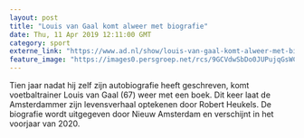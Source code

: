 ```yaml
---
layout: post
title: "Louis van Gaal komt alweer met biografie"
date: Thu, 11 Apr 2019 12:11:00 GMT
category: sport
externe_link: "https://www.ad.nl/show/louis-van-gaal-komt-alweer-met-biografie~ac300c3c/"
feature_image: "https://images0.persgroep.net/rcs/9GCVdwSbDo0JUPujqGsWCUc3T8g/diocontent/136854785/_fitwidth/400/?appId=21791a8992982cd8da851550a453bd7f&quality=0.7"
---
```


Tien jaar nadat hij zelf zijn autobiografie heeft geschreven, komt voetbaltrainer Louis van Gaal (67) weer met een boek. Dit keer laat de Amsterdammer zijn levensverhaal optekenen door Robert Heukels. De biografie wordt uitgegeven door Nieuw Amsterdam en verschijnt in het voorjaar van 2020.
